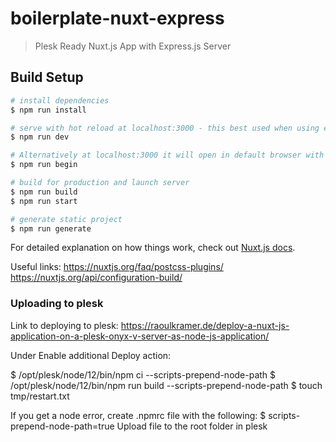 # boilerplate-nuxt-express

> Plesk Ready Nuxt.js App with Express.js Server

## Build Setup

``` bash
# install dependencies
$ npm run install

# serve with hot reload at localhost:3000 - this best used when using express.js api
$ npm run dev

# Alternatively at localhost:3000 it will open in default browser with reload
$ npm run begin

# build for production and launch server
$ npm run build
$ npm run start

# generate static project
$ npm run generate
```

For detailed explanation on how things work, check out [Nuxt.js docs](https://nuxtjs.org).

Useful links: https://nuxtjs.org/faq/postcss-plugins/
https://nuxtjs.org/api/configuration-build/


### Uploading to plesk
Link to deploying to plesk: https://raoulkramer.de/deploy-a-nuxt-js-application-on-a-plesk-onyx-v-server-as-node-js-application/

Under Enable additional Deploy action: 

$ /opt/plesk/node/12/bin/npm ci --scripts-prepend-node-path
$ /opt/plesk/node/12/bin/npm run build --scripts-prepend-node-path
$ touch tmp/restart.txt

If you get a node error, create .npmrc file with the following:
$ scripts-prepend-node-path=true
Upload file to the root folder in plesk
